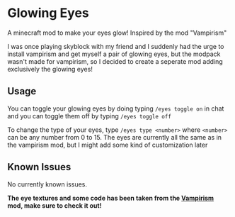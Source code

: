 # Glowing Eyes
A minecraft mod to make your eyes glow! Inspired by the mod "Vampirism"

I was once playing skyblock with my friend and I suddenly had the urge to install vampirism and get myself a pair of glowing eyes, but the modpack wasn't made for vampirism, so I decided to create a seperate mod adding exclusively the glowing eyes!

## Usage
You can toggle your glowing eyes by doing typing `/eyes toggle on` in chat and you can toggle them off by typing `/eyes toggle off`

To change the type of your eyes, type `/eyes type <number>` where `<number>` can be any number from 0 to 15. The eyes are currently all the same as in the vampirism mod, but I might add some kind of customization later

## Known Issues
No currently known issues.


**The eye textures and some code has been taken from the [Vampirism](https://github.com/TeamLapen/Vampirism) mod, make sure to check it out!**
